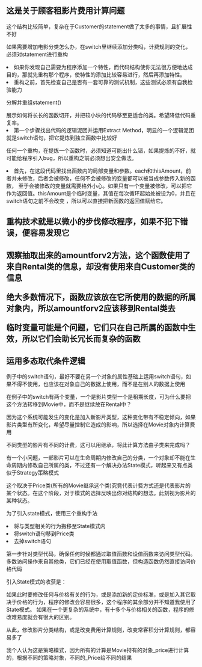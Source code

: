 <h2>这是关于顾客租影片费用计算问题</h2>
<p>这个结构比较简单，复杂在于Customer的statement做了太多的事情，且扩展性不好</p>
<p>如果需要增加电影分类怎么办，在switch里继续添加分类吗，计费规则的变化，必须对statement进行重构</p>
<li>如果你发现自己需要为程序添加一个特性，而代码结构使你无法很方便地达成目的，那就先重构那个程序，使特性的添加比较容易进行，然后再添加特性。
</li>
<li>重构之前，首先检查自己是否有一套可靠的测试机制，这些测试必须有自我检验能力</li>
<p>分解并重组statement()</p>
展示如何将长长的函数切开，并把较小块的代码移至更适合的类。希望降低代码重复率。

<li>第一个步骤找出代码的逻辑泥团并运用Extract Method，明显的一个逻辑泥团就是switch语句，把它提炼到独立函数中比较好</li>
<p>任何一个重构，在提炼一个函数时，必须知道可能出什么错，如果提炼的不好，就可能给程序引入bug，所以重构之前必须想出安全做法。</p>
<li>首先，在这段代码里找出函数内的局部变量和参数。each和thisAmount，前者并未修改，后者会被修改，任何不会被修改的变量都可以被当成参数传入新的函数，
至于会被修改的变量就需要格外小心。如果只有一个变量被修改，可以把它作为返回值。thisAmount是个临时变量，其值在每次循环起始处被设为0，并且在switch语句之前不会改变
，所以可以直接把新函数的返回值赋给它。</li>
<h2>重构技术就是以微小的步伐修改程序，如果不犯下错误，便容易发现它<h2>

<p>观察抽取出来的amountforv2方法，这个函数使用了来自Rental类的信息，却没有使用来自Customer类的信息</p>
<p>绝大多数情况下，函数应该放在它所使用的数据的所属对象内，所以amountforv2应该移到Rental类去</p>
<p>临时变量可能是个问题，它们只在自己所属的函数中生效，所以它们会助长冗长而复杂的函数</p>
<h2>运用多态取代条件逻辑</h2>
<p>例子中的switch语句，最好不要在另一个对象的属性基础上运用switch语句，如果不得不使用，也应该在对象自己的数据上使用，而不是在别人的数据上使用</p>
<p>在例子中的switch有两个变量，一个是影片类型一个是租期长度，可为什么要把这个方法转移到Movie中，而不是继续放在Rental中？</p>
<p>因为这个系统可能发生的变化是加入新影片类型，这种变化带有不稳定倾向，如果影片类型有所变化，希望尽量控制它造成的影响，所以选择在Movie对象内计算费用</p>

<p>不同类型的影片有不同的计费，这可以用继承，将此计算方法由子类来完成吗？</p>
<p>有一个小问题，一部影片可以在生命周期内修改自己的分类，一个对象却不能在生命周期内修改自己所属的类，不过还有一个解决办法State模式，听起来又有点类似于Strategy策略模式</p>
这个取决于Price类(所有的Movie继承这个类)究竟代表计费方式还是代表影片的某个状态。在这个阶段，对于模式的选择反映出你对结构的想法。此刻视为影片的某种状态。
<p>为了引入state模式，使用三个重构手法</p>
<li>将与类型相关的行为搬移至State模式内</li>
<li>将switch语句移到Price类</li>
<li>去掉switch语句</li>

<p>第一步针对类型代码，确保任何时候都通过取值函数和设值函数来访问类型代码。多数访问操作来自其他类，它们已经在使用取值函数，但构造函数仍然直接访问价格代码</p>

<p>引入State模式的收获是：</p>
如果此时要修改任何与价格有关的行为，或是添加新的定价标准，或是加入其它取决于价格的行为，程序的修改会容易很多，这个程序的其余部分并不知道我使用了State模式。
如果在一个更复杂的系统中，有十多个与价格相关的函数，程序的修改难易度就会有很大的区别。
<p>从此，修改影片分类结构，或是改变费用计算规则，改变常客积分计算规则，都容易多了</p>

<p>我个人认为这是策略模式，因为所有的计算是Movie持有的对象_price进行计算的，根据不同的策略对象，不同的_Price给不同的结果</p>












